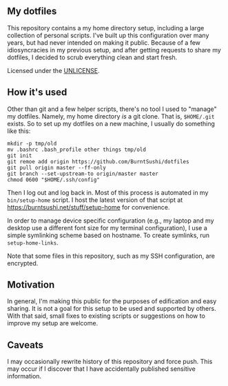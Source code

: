 My dotfiles
-----------
This repository contains a my home directory setup, including a large
collection of personal scripts. I've built up this configuration over many
years, but had never intended on making it public. Because of a few
idiosyncracies in my previous setup, and after getting requests to share my
dotfiles, I decided to scrub everything clean and start fresh.

Licensed under the [UNLICENSE](https://unlicense.org).


How it's used
-------------
Other than git and a few helper scripts, there's no tool I used to "manage" my
dotfiles. Namely, my home directory *is* a git clone. That is, `$HOME/.git`
exists. So to set up my dotfiles on a new machine, I usually do something like
this:

```
mkdir -p tmp/old
mv .bashrc .bash_profile other things tmp/old
git init
git remoe add origin https://github.com/BurntSushi/dotfiles
git pull origin master --ff-only
git branch --set-upstream-to origin/master master
chmod 0600 "$HOME/.ssh/config"
```

Then I log out and log back in. Most of this process is automated in my
`bin/setup-home` script. I host the latest version of that script at
https://burntsushi.net/stuff/setup-home for convenience.

In order to manage device specific configuration (e.g., my laptop and my
desktop use a different font size for my terminal configuration), I use a
simple symlinking scheme based on hostname. To create symlinks, run
`setup-home-links`.

Note that some files in this repository, such as my SSH configuration, are
encrypted.


Motivation
----------
In general, I'm making this public for the purposes of edification and easy
sharing. It is not a goal for this setup to be used and supported by others.
With that said, small fixes to existing scripts or suggestions on how to
improve my setup are welcome.


Caveats
-------
I may occasionally rewrite history of this repository and force push. This may
occur if I discover that I have accidentally published sensitive information.
